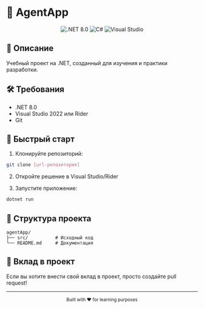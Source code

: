 # 🚀 AgentApp

<div align="center">
  <img src="https://img.shields.io/badge/.NET-8.0-512BD4?style=for-the-badge&logo=dotnet&logoColor=white" alt=".NET 8.0"/>
  <img src="https://img.shields.io/badge/C%23-239120?style=for-the-badge&logo=c-sharp&logoColor=white" alt="C#"/>
  <img src="https://img.shields.io/badge/Visual_Studio-5C2D91?style=for-the-badge&logo=visual-studio&logoColor=white" alt="Visual Studio"/>
</div>

## 📝 Описание
Учебный проект на .NET, созданный для изучения и практики разработки.

## 🛠️ Требования
- .NET 8.0
- Visual Studio 2022 или Rider
- Git

## 🚀 Быстрый старт

1. Клонируйте репозиторий:
```bash
git clone [url-репозитория]
```

2. Откройте решение в Visual Studio/Rider

3. Запустите приложение:
```bash
dotnet run
```

## 📁 Структура проекта
```
agentApp/
├── src/          # Исходный код
└── README.md     # Документация
```

## 🤝 Вклад в проект
Если вы хотите внести свой вклад в проект, просто создайте pull request!

---
<div align="center">
  <sub>Built with ❤️ for learning purposes</sub>
</div> 